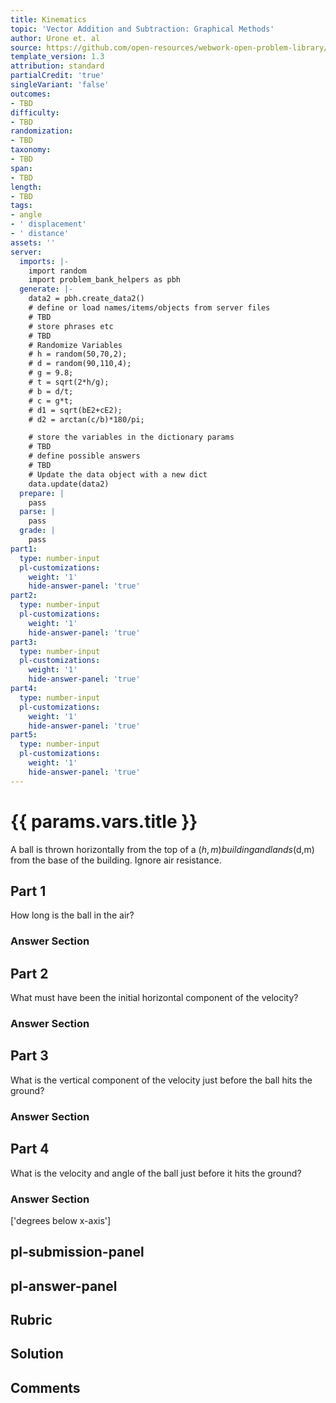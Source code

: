 ```yaml
---
title: Kinematics
topic: 'Vector Addition and Subtraction: Graphical Methods'
author: Urone et. al
source: https://github.com/open-resources/webwork-open-problem-library/tree/master/Contrib/BrockPhysics/College_Physics_Urone/3.Two_Dimensional_Kinematics/Projectile_Motion/NU_U17-03-04-009.pg
template_version: 1.3
attribution: standard
partialCredit: 'true'
singleVariant: 'false'
outcomes:
- TBD
difficulty:
- TBD
randomization:
- TBD
taxonomy:
- TBD
span:
- TBD
length:
- TBD
tags:
- angle
- ' displacement'
- ' distance'
assets: ''
server:
  imports: |-
    import random
    import problem_bank_helpers as pbh
  generate: |-
    data2 = pbh.create_data2()
    # define or load names/items/objects from server files
    # TBD
    # store phrases etc
    # TBD
    # Randomize Variables
    # h = random(50,70,2);
    # d = random(90,110,4);
    # g = 9.8;
    # t = sqrt(2*h/g);
    # b = d/t;
    # c = g*t;
    # d1 = sqrt(bE2+cE2);
    # d2 = arctan(c/b)*180/pi;

    # store the variables in the dictionary params
    # TBD
    # define possible answers
    # TBD
    # Update the data object with a new dict
    data.update(data2)
  prepare: |
    pass
  parse: |
    pass
  grade: |
    pass
part1:
  type: number-input
  pl-customizations:
    weight: '1'
    hide-answer-panel: 'true'
part2:
  type: number-input
  pl-customizations:
    weight: '1'
    hide-answer-panel: 'true'
part3:
  type: number-input
  pl-customizations:
    weight: '1'
    hide-answer-panel: 'true'
part4:
  type: number-input
  pl-customizations:
    weight: '1'
    hide-answer-panel: 'true'
part5:
  type: number-input
  pl-customizations:
    weight: '1'
    hide-answer-panel: 'true'
---
```


# {{ params.vars.title }} 


A ball is thrown horizontally from the top of a ($h,m) building and lands ($d,m) from the base of the building. Ignore air resistance.

## Part 1 
How long is the ball in the air? 


 ### Answer Section

## Part 2 
What must have been the initial horizontal component of the velocity? 


 ### Answer Section

## Part 3 
What is the vertical component of the velocity just before the ball hits the ground? 


 ### Answer Section

## Part 4 
What is the velocity and angle of the ball just before it hits the ground? 


 ### Answer Section
['degrees below x-axis']

## pl-submission-panel 


## pl-answer-panel 


## Rubric 


## Solution 


## Comments 


